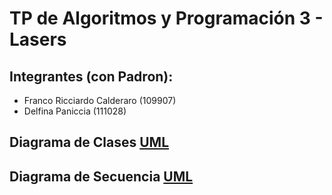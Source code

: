 # TP de Algoritmos y Programación 3 - Lasers

## Integrantes (con Padron):
- Franco Ricciardo Calderaro (109907)
- Delfina Paniccia (111028)

## Diagrama de Clases [UML](doc/diagramaDeClases.pdf)
## Diagrama de Secuencia [UML](doc/diagramaDeSecuencia.pdf)
